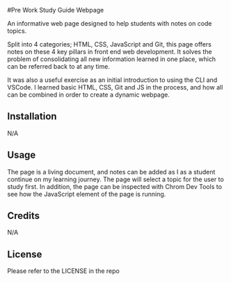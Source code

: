 #Pre Work Study Guide Webpage

An informative web page designed to help students with notes on code topics.

Split into 4 categories; HTML, CSS, JavaScript and Git, this page offers notes on these 4 key pillars in front end web development. It solves the problem of consolidating all new information learned in one place, which can be referred back to at any time.

It was also a useful exercise as an initial introduction to using the CLI and VSCode. I learned basic HTML, CSS, Git and JS in the process, and how all can be combined in order to create a dynamic webpage.


## Installation

N/A

## Usage
The page is a living document, and notes can be added as I as a student continue on my learning journey. The page will select a topic for the user to study first. In addition, the page can be inspected with Chrom Dev Tools to see how the JavaScript element of the page is running.




## Credits

N/A

## License

Please refer to the LICENSE in the repo

